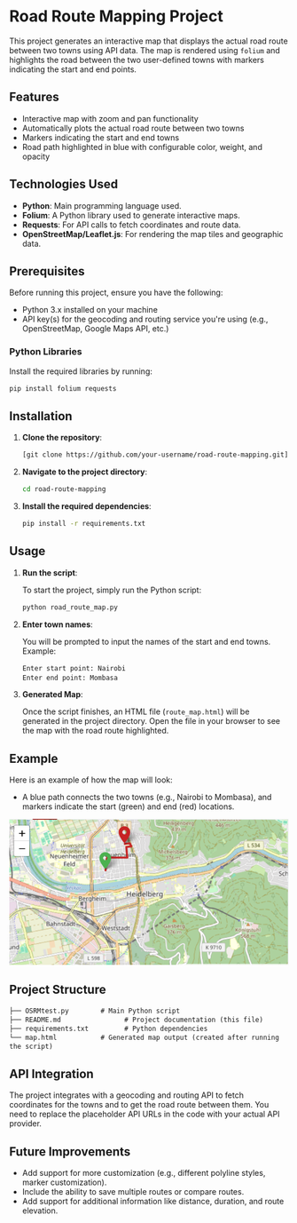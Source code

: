 

# Road Route Mapping Project

This project generates an interactive map that displays the actual road route between two towns using API data. The map is rendered using `folium` and highlights the road between the two user-defined towns with markers indicating the start and end points.

## Features
- Interactive map with zoom and pan functionality
- Automatically plots the actual road route between two towns
- Markers indicating the start and end towns
- Road path highlighted in blue with configurable color, weight, and opacity

## Technologies Used
- **Python**: Main programming language used.
- **Folium**: A Python library used to generate interactive maps.
- **Requests**: For API calls to fetch coordinates and route data.
- **OpenStreetMap/Leaflet.js**: For rendering the map tiles and geographic data.

## Prerequisites

Before running this project, ensure you have the following:

- Python 3.x installed on your machine
- API key(s) for the geocoding and routing service you're using (e.g., OpenStreetMap, Google Maps API, etc.)

### Python Libraries

Install the required libraries by running:

```bash
pip install folium requests
```

## Installation

1. **Clone the repository**:

   ```bash
   [git clone https://github.com/your-username/road-route-mapping.git]
   ```

2. **Navigate to the project directory**:

   ```bash
   cd road-route-mapping
   ```

3. **Install the required dependencies**:

   ```bash
   pip install -r requirements.txt
   ```

## Usage

1. **Run the script**:

   To start the project, simply run the Python script:

   ```bash
   python road_route_map.py
   ```

2. **Enter town names**:

   You will be prompted to input the names of the start and end towns. Example:

   ```bash
   Enter start point: Nairobi
   Enter end point: Mombasa
   ```

3. **Generated Map**:

   Once the script finishes, an HTML file (`route_map.html`) will be generated in the project directory. Open the file in your browser to see the map with the road route highlighted.

## Example

Here is an example of how the map will look:

- A blue path connects the two towns (e.g., Nairobi to Mombasa), and markers indicate the start (green) and end (red) locations.
  
![Map Example](image.png)

## Project Structure

```
├── OSRMtest.py        # Main Python script
├── README.md                # Project documentation (this file)
├── requirements.txt         # Python dependencies
└── map.html           # Generated map output (created after running the script)
```

## API Integration

The project integrates with a geocoding and routing API to fetch coordinates for the towns and to get the road route between them. You need to replace the placeholder API URLs in the code with your actual API provider.

## Future Improvements

- Add support for more customization (e.g., different polyline styles, marker customization).
- Include the ability to save multiple routes or compare routes.
- Add support for additional information like distance, duration, and route elevation.





